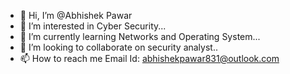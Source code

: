 - 👋 Hi, I’m @Abhishek Pawar
- 👀 I’m interested in Cyber Security...
- 🌱 I’m currently learning Networks and Operating System...
- 💞️ I’m looking to collaborate on security analyst..
- 📫 How to reach me Email Id: abhishekpawar831@outlook.com

<!---
abhi1125A/abhi1125A is a ✨ special ✨ repository because its `README.md` (this file) appears on your GitHub profile.
You can click the Preview link to take a look at your changes.
--->
